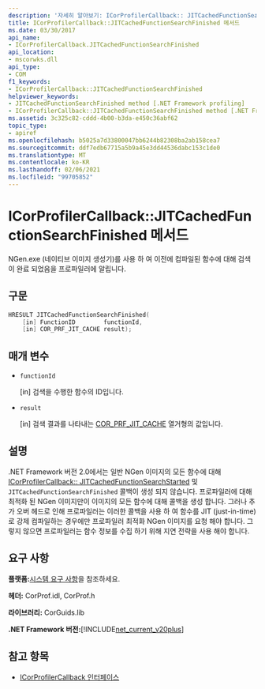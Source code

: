 ```yaml
---
description: '자세히 알아보기: ICorProfilerCallback:: JITCachedFunctionSearchFinished 메서드'
title: ICorProfilerCallback::JITCachedFunctionSearchFinished 메서드
ms.date: 03/30/2017
api_name:
- ICorProfilerCallback.JITCachedFunctionSearchFinished
api_location:
- mscorwks.dll
api_type:
- COM
f1_keywords:
- ICorProfilerCallback::JITCachedFunctionSearchFinished
helpviewer_keywords:
- JITCachedFunctionSearchFinished method [.NET Framework profiling]
- ICorProfilerCallback::JITCachedFunctionSearchFinished method [.NET Framework profiling]
ms.assetid: 3c325c82-cddd-4b00-b3da-e450c36abf62
topic_type:
- apiref
ms.openlocfilehash: b5025a7d33800047bb6244b82308ba2ab158cea7
ms.sourcegitcommit: ddf7edb67715a5b9a45e3dd44536dabc153c1de0
ms.translationtype: MT
ms.contentlocale: ko-KR
ms.lasthandoff: 02/06/2021
ms.locfileid: "99705852"
---
```

# <a name="icorprofilercallbackjitcachedfunctionsearchfinished-method"></a>ICorProfilerCallback::JITCachedFunctionSearchFinished 메서드

NGen.exe (네이티브 이미지 생성기)를 사용 하 여 이전에 컴파일된 함수에 대해 검색이 완료 되었음을 프로파일러에 알립니다.  
  
## <a name="syntax"></a>구문  
  
```cpp  
HRESULT JITCachedFunctionSearchFinished(  
    [in] FunctionID        functionId,  
    [in] COR_PRF_JIT_CACHE result);  
```  
  
## <a name="parameters"></a>매개 변수

- `functionId`

  \[in] 검색을 수행한 함수의 ID입니다.

- `result`

  \[in] 검색 결과를 나타내는 [COR_PRF_JIT_CACHE](cor-prf-jit-cache-enumeration.md) 열거형의 값입니다.

## <a name="remarks"></a>설명  

 .NET Framework 버전 2.0에서는 일반 NGen 이미지의 모든 함수에 대해 [ICorProfilerCallback:: JITCachedFunctionSearchStarted](icorprofilercallback-jitcachedfunctionsearchstarted-method.md) 및 `JITCachedFunctionSearchFinished` 콜백이 생성 되지 않습니다. 프로파일러에 대해 최적화 된 NGen 이미지만이 이미지의 모든 함수에 대해 콜백을 생성 합니다. 그러나 추가 오버 헤드로 인해 프로파일러는 이러한 콜백을 사용 하 여 함수를 JIT (just-in-time)로 강제 컴파일하는 경우에만 프로파일러 최적화 NGen 이미지를 요청 해야 합니다. 그렇지 않으면 프로파일러는 함수 정보를 수집 하기 위해 지연 전략을 사용 해야 합니다.  
  
## <a name="requirements"></a>요구 사항  

 **플랫폼:**[시스템 요구 사항](../../get-started/system-requirements.md)을 참조하세요.  
  
 **헤더:** CorProf.idl, CorProf.h  
  
 **라이브러리:** CorGuids.lib  
  
 **.NET Framework 버전:**[!INCLUDE[net_current_v20plus](../../../../includes/net-current-v20plus-md.md)]  
  
## <a name="see-also"></a>참고 항목

- [ICorProfilerCallback 인터페이스](icorprofilercallback-interface.md)

